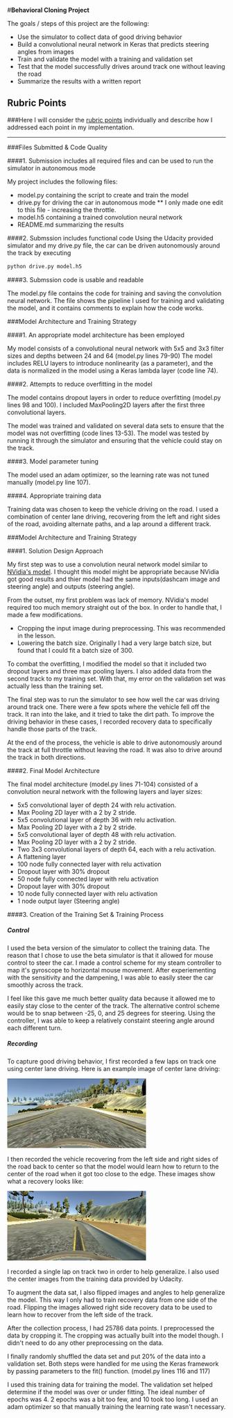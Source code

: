#**Behavioral Cloning Project** 

The goals / steps of this project are the following:
* Use the simulator to collect data of good driving behavior
* Build a convolutional neural network in Keras that predicts steering angles from images
* Train and validate the model with a training and validation set
* Test that the model successfully drives around track one without leaving the road
* Summarize the results with a written report


[//]: # (Image References)

[image1]: ./examples/center_2017_02_05_19_03_01_730.jpg "Center Driving Image"
[image2]: ./examples/center_2017_02_12_16_56_56_316.jpg "Recovery Image"

## Rubric Points
###Here I will consider the [rubric points](https://review.udacity.com/#!/rubrics/432/view) individually and describe how I addressed each point in my implementation.  

---
###Files Submitted & Code Quality

####1. Submission includes all required files and can be used to run the simulator in autonomous mode

My project includes the following files:
* model.py containing the script to create and train the model
* drive.py for driving the car in autonomous mode
** I only made one edit to this file - increasing the throttle.
* model.h5 containing a trained convolution neural network 
* README.md summarizing the results

####2. Submssion includes functional code
Using the Udacity provided simulator and my drive.py file, the car can be driven autonomously around the track by executing 
```sh
python drive.py model.h5
```

####3. Submssion code is usable and readable

The model.py file contains the code for training and saving the convolution neural network. The file shows the pipeline I used for training and validating the model, and it contains comments to explain how the code works.

###Model Architecture and Training Strategy

####1. An appropriate model architecture has been employed

My model consists of a convolutional neural network with 5x5 and 3x3 filter sizes and depths between 24 and 64 (model.py lines 79-90) 
The model includes RELU layers to introduce nonlinearity (as a parameter), and the data is normalized in the model using a Keras lambda layer (code line 74). 

####2. Attempts to reduce overfitting in the model

The model contains dropout layers in order to reduce overfitting (model.py lines 98 and 100). 
I included MaxPooling2D layers after the first three convolutional layers.

The model was trained and validated on several data sets to ensure that the model was not overfitting (code lines 13-53). The model was tested by running it through the simulator and ensuring that the vehicle could stay on the track.

####3. Model parameter tuning

The model used an adam optimizer, so the learning rate was not tuned manually (model.py line 107).

####4. Appropriate training data

Training data was chosen to keep the vehicle driving on the road. I used a combination of center lane driving, recovering from the left and right sides of the road, avoiding alternate paths, and a lap around a different track.

###Model Architecture and Training Strategy

####1. Solution Design Approach

My first step was to use a convolution neural network model similar to [NVidia's model](http://images.nvidia.com/content/tegra/automotive/images/2016/solutions/pdf/end-to-end-dl-using-px.pdf). I thought this model might be appropriate because NVidia got good results and thier model had the same inputs(dashcam image and steering angle) and outputs (steering angle).

From the outset, my first problem was lack of memory. NVidia's model required too much memory straight out of the box.
In order to handle that, I made a few modifications.
* Cropping the input image during preprocessing.  This was recommended in the lesson.
* Lowering the batch size. Originally I had a very large batch size, but found that I could fit a batch size of 300.


To combat the overfitting, I modified the model so that it included two dropout layers and three max pooling layers.
I also added data from the second track to my training set.
With that, my error on the validation set was actually less than the training set.

The final step was to run the simulator to see how well the car was driving around track one. There were a few spots where the vehicle fell off the track.  It ran into the lake, and it tried to take the dirt path. 
To improve the driving behavior in these cases, I recorded recovery data to specifically handle those parts of the track.

At the end of the process, the vehicle is able to drive autonomously around the track at full throttle without leaving the road.
It was also to drive around the track in both directions.

####2. Final Model Architecture

The final model architecture (model.py lines 71-104) consisted of a convolution neural network with the following layers and layer sizes:
* 5x5 convolutional layer of depth 24 with relu activation.
* Max Pooling 2D layer with a 2 by 2 stride.
* 5x5 convolutional layer of depth 36 with relu activation.
* Max Pooling 2D layer with a 2 by 2 stride.
* 5x5 convolutional layer of depth 48 with relu activation.
* Max Pooling 2D layer with a 2 by 2 stride.
* Two 3x3 convolutional layers of depth 64, each with a relu activation.
* A flattening layer
* 100 node fully connected layer with relu activation
* Dropout layer with 30% dropout
* 50 node fully connected layer with relu activation
* Dropout layer with 30% dropout
* 10 node fully connected layer with relu activation
* 1 node output layer (Steering angle)


####3. Creation of the Training Set & Training Process

##### Control

I used the beta version of the simulator to collect the training data.
The reason that I chose to use the beta simulator is that it allowed for mouse control to steer the car.
I made a control scheme for my steam controller to map it's gyroscope to horizontal mouse movement.
After experiementing with the sensitivity and the dampening, I was able to easily steer the car smoothly across the track.

I feel like this gave me much better quality data because it allowed me to easily stay close to the center of the track.
The alternative control scheme would be to snap between -25, 0, and 25 degrees for steering.
Using the controller, I was able to keep a relatively constaint steering angle around each different turn.

##### Recording

To capture good driving behavior, I first recorded a few laps on track one using center lane driving. Here is an example image of center lane driving:

![alt text][image1]

I then recorded the vehicle recovering from the left side and right sides of the road back to center so that the model would learn how to return to the center of the road when it got too close to the edge. These images show what a recovery looks like:

![alt text][image2]

I recorded a single lap on track two in order to help generalize.
I also used the center images from the training data provided by Udacity.

To augment the data sat, I also flipped images and angles to help generalize the model.
This way I only had to train recovery data from one side of the road. Flipping the images allowed right side recovery data to be used to learn how to recover from the left side of the track.

After the collection process, I had 25786 data points.
I preprocessed the data by cropping it. The cropping was actually built into the model though.
I didn't need to do any other preprocessing on the data.

I finally randomly shuffled the data set and put 20% of the data into a validation set.
Both steps were handled for me using the Keras framework by passing parameters to the fit() function. (model.py lines 116 and 117)

I used this training data for training the model. The validation set helped determine if the model was over or under fitting. The ideal number of epochs was 4.  2 epochs was a bit too few, and 10 took too long.
I used an adam optimizer so that manually training the learning rate wasn't necessary.

